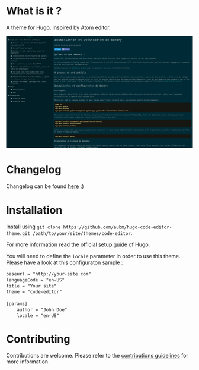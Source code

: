 # What is it ? 

A theme for [Hugo](https://gohugo.io/), inspired by Atom editor.

![Theme preview](static/img/theme-preview.png?raw=true "Code Editor Theme for Hugo")

# Changelog

Changelog can be found [here](https://github.com/aubm/hugo-code-editor-theme/blob/master/CHANGELOG.md) :)

# Installation

Install using `git clone https://github.com/aubm/hugo-code-editor-theme.git /path/to/your/site/themes/code-editor`.

For more information read the official [setup guide](https://gohugo.io/overview/installing/) of Hugo.

You will need to define the `locale` parameter in order to use this theme.
Please have a look at this configuraton sample :

```
baseurl = "http://your-site.com"
languageCode = "en-US"
title = "Your site"
theme = "code-editor"

[params]
    author = "John Doe"
    locale = "en-US"
```

# Contributing

Contributions are welcome. Please refer to the [contributions guidelines](https://github.com/aubm/hugo-code-editor-theme/blob/master/CONTRIBUTING.md) for more information.
